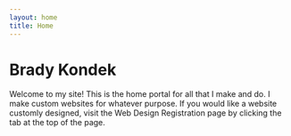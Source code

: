 ```yaml
---
layout: home
title: Home
---
```

# Brady Kondek

Welcome to my site! This is the home portal for all that I make and do.  I make custom websites for whatever purpose.  If you would like a website customly designed, visit the Web Design Registration page by clicking the tab at the top of the page.
